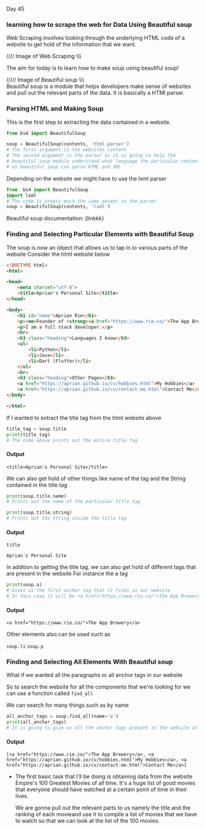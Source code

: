 Day 45
### learning how to scrape the web for Data Using Beautiful soup
Web Scraping involves looking through the underlying HTML code of a website to get hold of the information that we want.

//// Image of Web Scraping \\\\\\

The aim for today is to learn how to make soup using beautiful soup!

///// Image of Beautiful soup \\\\\\\
Beautiful soup is a module that helps developers make sense of websites and pull out the relevant parts of the data.
It is basically a HTMl parser.

### Parsing HTML and Making Soup
This is the first step to extracting the data contained in a website.
```python
from bs4 import BeautifulSoup

soup = BeautifulSoup(contents, 'html.parser')
# The first argument is the websites content
# The second argument is the parser as it is going to help the 
# beautiful soup module understand what language the particular content is structured in.
# as beautiful soup can parse HTML and XML
```
Depending on the website we might have to use the lxml parser
```python
from  bs4 import BeautifulSoup
import lxml
# The code is preety much the same except in the parser
soup = BeautifulSoup(contents, 'lxml')
```
Beautiful soup documentation: {linkkk}

### Finding and Selecting Particular Elements with Beautiful Soup
The soup is now an object that allows us to tap in to various parts of the website
Consider the html website below
```html
<!DOCTYPE html>
<html>

<head>
	<meta charset="utf-8">
	<title>Aprian's Personal Site</title>
</head>

<body>
	<h1 id="name">Aprian Rie</h1>
	<p><em>Founder of <strong><a href="https://www.rie.co/">The App Brewery</a></strong>.</em></p>
	<p>I am a full stack developer.</p>
	<hr>
	<h3 class="heading">Languages I know</h3>
	<ul>
		<li>Python</li>
		<li>Java</li>
		<li>Dart (Flutter)</li>
	</ul>
	<hr>
	<h3 class="heading">Other Pages</h3>
	<a href="https://aprian.github.io/cv/hobbies.html">My Hobbies</a>
	<a href="https://aprian.github.io/cv/contact-me.html">Contact Me</a>
</body>

</html>
```
If I wanted to extract the title tag from the html website above
```python
title_tag = soup.title
print(title_tag)
# The code above prints out the entire title tag
```
#### Output
``<title>Aprian's Personal Site</title>``

We can also get hold of other things like name of the tag and the String contained in the title tag
```python
print(soup.title.name)
# Prints out the name of the particular title tag

print(soup.title.string)
# Prints out the String inside the title tag
```

#### Output
``title``


``Aprian's Personal Site``

In addition to getting the title tag, we can also get hold of different tags that are present in the website
For instance the a tag
```python
print(soup.a)
# Gives us the first anchor tag that it finds in our website
# In this case it will be <a href="https://www.rie.co/">The App Brewery</a>
```
#### Output
``<a href="https://www.rie.co/">The App Brewery</a>``

Other elements also can be used such as

``soup.li``
``soup.p``

### Finding and Selecting All Elements With Beautiful soup
What if we wanted all the paragraphs or all anchor tags in our website

So to search the website for all the components that we're looking for we can use a function called ``find_all``

We can search for many things such as by name

```python
all_anchor_tags = soup.find_all(name='a')
print(all_anchor_tags)
# It is going to give us all the anchor tags present in the website as a list
```
#### Output
``[<a href="https://www.rie.co/">The App Brewery</a>, <a href="https://aprian.github.io/cv/hobbies.html">My Hobbies</a>, <a href="https://aprian.github.io/cv/contact-me.html">Contact Me</a>]``
- The first basic task that I'll be doing is obtaining data from the website Empire's 100 Greatest Movies of all time. It's a huge list of good movies that everyone should have watched at a certain point of time in their lives.
    
    We are gonna pull out the relevant parts to us namely the title and the ranking of each movieand use it to compile a list of movies that we have to watch so that we can look at the list of the 100 movies.
